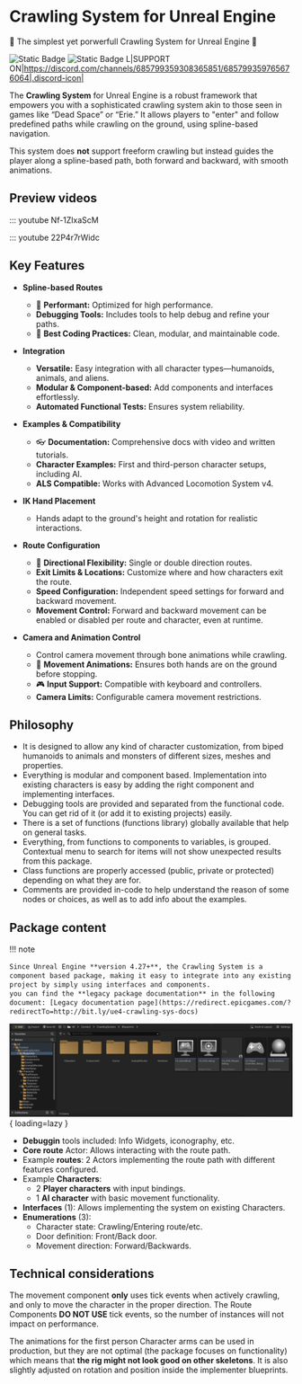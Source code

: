 # Crawling System for Unreal Engine

🎉 The simplest yet porwerfull Crawling System for Unreal Engine 🎉

![Static Badge](https://img.shields.io/badge/Engine_version-4.23%2B%2C_5.2%2B-brightblue?style=for-the-badge&logo=unrealengine&color=lightblue)
![Static Badge](https://img.shields.io/badge/Copies_sold-100%2B-brightblue?style=for-the-badge&color=brightgreen)
L|SUPPORT ON|https://discord.com/channels/685799359308365851/685799359765676064|.discord-icon|

The **Crawling System** for Unreal Engine is a robust framework that empowers you with a sophisticated crawling system akin to those seen in games like “Dead Space” or “Erie.” It allows players to "enter" and follow predefined paths while crawling on the ground, using spline-based navigation.

This system does **not** support freeform crawling but instead guides the player along a spline-based path, both forward and backward, with smooth animations.

## Preview videos
::: youtube Nf-1ZlxaScM  


::: youtube 22P4r7rWidc



## Key Features

- **Spline-based Routes**
  - 🚀 **Performant:** Optimized for high performance.
  - **Debugging Tools:** Includes tools to help debug and refine your paths.
  - 💯 **Best Coding Practices:** Clean, modular, and maintainable code.

- **Integration**
  - **Versatile:** Easy integration with all character types—humanoids, animals, and aliens.
  - **Modular & Component-based:** Add components and interfaces effortlessly.
  - **Automated Functional Tests:** Ensures system reliability.

- **Examples & Compatibility**
  - 👓 **Documentation:** Comprehensive docs with video and written tutorials.
  - **Character Examples:** First and third-person character setups, including AI.
  - **ALS Compatible:** Works with Advanced Locomotion System v4.

- **IK Hand Placement**
  - Hands adapt to the ground's height and rotation for realistic interactions.

- **Route Configuration**
  - 🚦 **Directional Flexibility:** Single or double direction routes.
  - **Exit Limits & Locations:** Customize where and how characters exit the route.
  - **Speed Configuration:** Independent speed settings for forward and backward movement.
  - **Movement Control:** Forward and backward movement can be enabled or disabled per route and character, even at runtime.

- **Camera and Animation Control**
  - Control camera movement through bone animations while crawling.
  - 🧲 **Movement Animations:** Ensures both hands are on the ground before stopping.
  - 🎮 **Input Support:** Compatible with keyboard and controllers.
  - **Camera Limits:** Configurable camera movement restrictions.


## Philosophy
- It is designed to allow any kind of character customization, from biped humanoids to animals and monsters of different sizes, meshes and properties.
- Everything is modular and component based. Implementation into existing characters is easy by adding the right component and implementing interfaces.
- Debugging tools are provided and separated from the functional code. You can get rid of it (or add it to existing projects) easily.
- There is a set of functions (functions library) globally available that help on general tasks.
- Everything, from functions to components to variables, is grouped. Contextual menu to search for items will not show unexpected results from this package.
- Class functions are properly accessed (public, private or protected) depending on what they are for.
- Comments are provided in-code to help understand the reason of some nodes or choices, as well as to add info about the examples.


## Package content

!!! note

    Since Unreal Engine **version 4.27+**, the Crawling System is a component based package, making it easy to integrate into any existing project by simply using interfaces and components.
    you can find the **legacy package documentation** in the following document: [Legacy documentation page](https://redirect.epicgames.com/?redirectTo=http://bit.ly/ue4-crawling-sys-docs)



![Package content](./images/cs-package-content.jpg){ loading=lazy }

* **Debuggin** tools included: Info Widgets, iconography, etc.
* **Core route** Actor: Allows interacting with the route path.
* Example **routes**: 2 Actors implementing the route path with different features configured.
* Example **Characters**: 
    * 2 **Player characters** with input bindings.
    * 1 **AI character** with basic movement functionality.
* **Interfaces** (1): Allows implementing the system on existing Characters.
* **Enumerations** (3):
    * Character state: Crawling/Entering route/etc.
    * Door definition: Front/Back door.
    * Movement direction: Forward/Backwards.



## Technical considerations

The movement component **only** uses tick events when actively crawling, and only to move the character in the proper direction. The Route Components **DO NOT USE** tick events, so the number of instances will not impact on performance.

The animations for the first person Character arms can be used in production, but they are not optimal (the package focuses on functionality) which means that **the rig might not look good on other skeletons**. It is also slightly adjusted on rotation and position inside the implementer blueprints.
